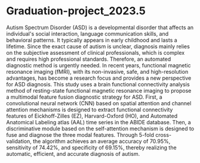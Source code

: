 # Graduation-project_2023.5
Autism Spectrum Disorder (ASD) is a developmental disorder that affects an individual's social interaction, language communication skills, and behavioral patterns. It typically appears in early childhood and lasts a lifetime. Since the exact cause of autism is unclear, diagnosis mainly relies on the subjective assessment of clinical professionals, which is complex and requires high professional standards. Therefore, an automated diagnostic method is urgently needed. In recent years, functional magnetic resonance imaging (fMRI), with its non-invasive, safe, and high-resolution advantages, has become a research focus and provides a new perspective for ASD diagnosis. This study uses a brain functional connectivity analysis method of resting-state functional magnetic resonance imaging to propose a multimodal feature fusion diagnostic strategy for ASD. First, a convolutional neural network (CNN) based on spatial attention and channel attention mechanisms is designed to extract functional connectivity features of Eickhoff-Zilles (EZ), Harvard-Oxford (HO), and Automated Anatomical Labeling atlas (AAL) time series in the ABIDE database. Then, a discriminative module based on the self-attention mechanism is designed to fuse and diagnose the three modal features. Through 5-fold cross-validation, the algorithm achieves an average accuracy of 70.95%, sensitivity of 74.42%, and specificity of 69.15%, thereby realizing the automatic, efficient, and accurate diagnosis of autism.

